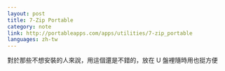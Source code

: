 ```yaml
---
layout: post
title: 7-Zip Portable
category: note
link: http://portableapps.com/apps/utilities/7-zip_portable
languages: zh-tw
---
```


<p lang="zh">對於那些不想安裝的人來說，用這個還是不錯的，放在 U 盤裡隨時用也挺方便</p>
